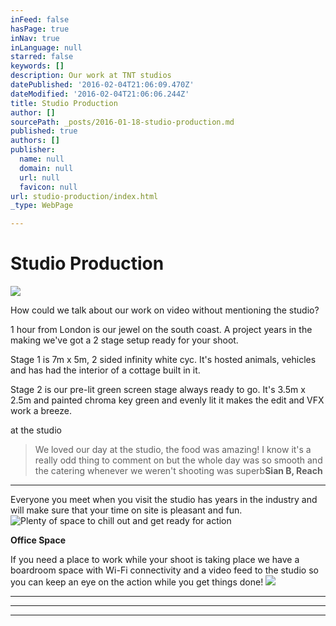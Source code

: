 ```yaml
---
inFeed: false
hasPage: true
inNav: true
inLanguage: null
starred: false
keywords: []
description: Our work at TNT studios
datePublished: '2016-02-04T21:06:09.470Z'
dateModified: '2016-02-04T21:06:06.244Z'
title: Studio Production
author: []
sourcePath: _posts/2016-01-18-studio-production.md
published: true
authors: []
publisher:
  name: null
  domain: null
  url: null
  favicon: null
url: studio-production/index.html
_type: WebPage

---
```

# Studio Production
![](https://the-grid-user-content.s3-us-west-2.amazonaws.com/3aa3f9a6-62c8-41ed-9750-ff8de0adaba3.JPG)

How could we talk about our work on video without mentioning the studio?

1 hour from London is our jewel on the south coast. A project years in the making we've got a 2 stage setup ready for your shoot.

Stage 1 is 7m x 5m, 2 sided infinity white cyc. It's hosted animals, vehicles and has had the interior of a cottage built in it.

Stage 2 is our pre-lit green screen stage always ready to go. It's 3.5m x 2.5m and painted chroma key green and evenly lit it makes the edit and VFX work a breeze.

at the studio

> We loved our day at the studio, the food was amazing! I know it's a really odd thing to comment on but the whole day was so smooth and the catering whenever we weren't shooting was superb****Sian B, Reach****

********

Everyone you meet when you visit the studio has years in the industry and will make sure that your time on site is pleasant and fun.
![Plenty of space to chill out and get ready for action](https://s3-us-west-2.amazonaws.com/the-grid-img/p/aeffa89c6b98a0cc0461fd4c3d920bf5dd66a4b5.jpg)

**Office Space**

If you need a place to work while your shoot is taking place we have a boardroom space with Wi-Fi connectivity and a video feed to the studio so you can keep an eye on the action while you get things done!
![](https://the-grid-user-content.s3-us-west-2.amazonaws.com/73be38a1-606e-4635-ac50-4381be0edfa2.jpg)

****

********

****************